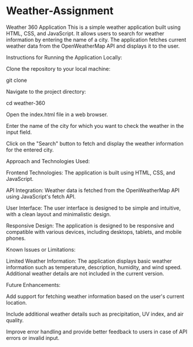 # Weather-Assignment

Weather 360 Application
This is a simple weather application built using HTML, CSS, and JavaScript. It allows users to search for weather information by entering the name of a city. The application fetches current weather data from the OpenWeatherMap API and displays it to the user.


Instructions for Running the Application Locally:

Clone the repository to your local machine:

git clone <repository-url>

Navigate to the project directory:

cd weather-360

Open the index.html file in a web browser.

Enter the name of the city for which you want to check the weather in the input field.

Click on the "Search" button to fetch and display the weather information for the entered city.

Approach and Technologies Used:

Frontend Technologies: The application is built using HTML, CSS, and JavaScript.

API Integration: Weather data is fetched from the OpenWeatherMap API using JavaScript's fetch API.

User Interface: The user interface is designed to be simple and intuitive, with a clean layout and minimalistic design.

Responsive Design: The application is designed to be responsive and compatible with various devices, including desktops, tablets, and mobile phones.

Known Issues or Limitations:

Limited Weather Information: The application displays basic weather information such as temperature, description, humidity, and wind speed. Additional weather details are not included in the current version.

Future Enhancements:

Add support for fetching weather information based on the user's current location.

Include additional weather details such as precipitation, UV index, and air quality.

Improve error handling and provide better feedback to users in case of API errors or invalid input.
